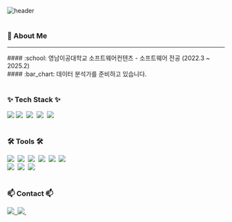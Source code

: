 <div>
  
  ![header](https://capsule-render.vercel.app/api?type=Waving&color=random&animation=blinking&text=🪄Hi!👋%20I'm%20HeeJin!🫧&fontColor=424242)<br><br>

### 👀 About Me
<hr>
  #### :school: 영남이공대학교 소프트웨어컨텐츠 - 소프트웨어 전공 (2022.3 ~ 2025.2)<br/>
  #### :bar_chart: 데이터 분석가를 준비하고 있습니다.
  <br/>
  <br/>
  
  <!--내용 부분-->
<h3>✨ Tech Stack ✨</h3>
<div>
  <img src="https://img.shields.io/badge/MySQL-E34F26?style=for-the-badge&logo=MySQL&logoColor=white" />
  <img src="https://img.shields.io/badge/python-3670A0?style=for-the-badge&logo=python&logoColor=ffdd54" />&nbsp
  <img src="https://img.shields.io/badge/pandas-150458.svg?style=for-the-badge&logo=pandas&logoColor=white" />&nbsp
  <img src="https://img.shields.io/badge/numpy-4d77cf.svg?style=for-the-badge&logo=numpy&logoColor=white" />&nbsp
  <img src="https://img.shields.io/badge/Matplotlib-11557c.svg?style=for-the-badge&logo=Matplotlib&logoColor=white" />&nbsp
</div>

<br>

<h3>🛠 Tools 🛠</h3>
<div>
  <img src="https://img.shields.io/badge/git-F05033.svg?style=for-the-badge&logo=git&logoColor=white" />&nbsp
  <img src="https://img.shields.io/badge/github-181717.svg?style=for-the-badge&logo=github&logoColor=white" />&nbsp
  <img src="https://img.shields.io/badge/Notion-F3F3F3.svg?style=for-the-badge&logo=notion&logoColor=black" />&nbsp
  <img src="https://img.shields.io/badge/Slack-4A154B?style=flat-square&logo=Slack&logoColor=white" />&nbsp
  <img src="https://img.shields.io/badge/jupyter-2C2C32.svg?style=for-the-badge&logo=jupyter&logoColor=F37726" />&nbsp
  <img src="https://img.shields.io/badge/Colab-2C2C32.svg?style=for-the-badge&logo=googlecolab&logoColor=F9AB00" />&nbsp
  <br>
  <img src="https://img.shields.io/badge/Visual Studio-5C2D91?style=for-the-badge&logo=Visual Studio&logoColor=white" />&nbsp 
  <img src="https://img.shields.io/badge/Visual Studio Code-007ACC?style=for-the-badge&logo=Visual Studio Code&logoColor=white" />&nbsp
  <img src="https://img.shields.io/badge/Eclipse%20ide-2C2255?style=for-the-badge&logo=eclipseide&logoColor=white" />&nbsp
  
</div>

<br>

<h3>📫 Contact 📫</h3>
<div>
  <a href="https://velog.io/@ij3621">
    <img src="https://img.shields.io/badge/Velog-1EBC8F?style=for-the-badge&logo=velog&logoColor=white" />&nbsp
  </a>
  <a href="mail to : catlove.hj@gmail.com">
    <img
      src="https://img.shields.io/badge/catlove.hj@gmail.com-D14836?style=for-the-badge&logo=gmail&logoColor=white"/>&nbsp
  </a>
</div>

</div>


